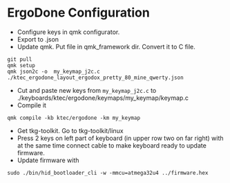 # ErgoDone Configuration

- Configure keys in qmk configurator.
- Export to .json
- Update qmk. Put file in qmk_framework dir. Convert it to C file.
```
git pull
qmk setup
qmk json2c -o  my_keymap_j2c.c ./ktec_ergodone_layout_ergodox_pretty_80_mine_qwerty.json
```
- Cut and paste new keys from `my_keymap_j2c.c` to ./keyboards/ktec/ergodone/keymaps/my_keymap/keymap.c
- Compile it
```
qmk compile -kb ktec/ergodone -km my_keymap
```
- Get tkg-toolkit. Go to tkg-toolkit/linux
- Press 2 keys on left part of keyboard (in upper row two on far right) with at the same time connect cable to make keyboard ready to update firmware. 
- Update firmware with
```
sudo ./bin/hid_bootloader_cli -w -mmcu=atmega32u4 ../firmware.hex
```
